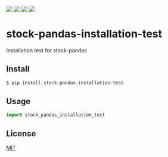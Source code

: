 [![](https://travis-ci.org/kaelzhang/stock-pandas-installation-test.svg?branch=master)](https://travis-ci.org/kaelzhang/stock-pandas-installation-test)
[![](https://codecov.io/gh/kaelzhang/stock-pandas-installation-test/branch/master/graph/badge.svg)](https://codecov.io/gh/kaelzhang/stock-pandas-installation-test)
[![](https://img.shields.io/pypi/v/stock-pandas-installation-test.svg)](https://pypi.org/project/stock-pandas-installation-test/)
[![](https://img.shields.io/pypi/l/stock-pandas-installation-test.svg)](https://github.com/kaelzhang/stock-pandas-installation-test)

# stock-pandas-installation-test

Installation test for stock-pandas

## Install

```sh
$ pip install stock-pandas-installation-test
```

## Usage

```py
import stock_pandas_installation_test
```

## License

[MIT](LICENSE)
